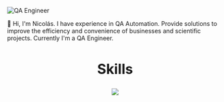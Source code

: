 
![QA Engineer ](https://github.com/user-attachments/assets/6f8f7640-32b8-4027-9722-eb4eb9c97a91)



 📌 Hi, I'm Nicolás. I have experience in QA Automation. Provide solutions to improve the efficiency and convenience of businesses and scientific projects.
Currently I'm a QA Engineer. 
##

<h2 align="center" style="font-size: 32px;">Skills</h2>
<p align="center">
  <a href="https://skillicons.dev">
    <img src="https://skillicons.dev/icons?i=androidstudio,idea,visualstudio,eclipse,vscode,java,kotlin,html,python,github,git,stackoverflow,linkedin,photoshop,pr,au,ableton,instagram,discord,gmail,notion,unity,firebase&perline=13" />
  </a>
</p>



